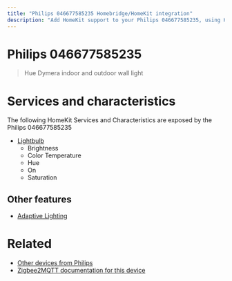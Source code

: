 ```yaml
---
title: "Philips 046677585235 Homebridge/HomeKit integration"
description: "Add HomeKit support to your Philips 046677585235, using Homebridge, Zigbee2MQTT and homebridge-z2m."
---
```

<!---
This file has been GENERATED using src/docgen/docgen.ts
DO NOT EDIT THIS FILE MANUALLY!
-->
# Philips 046677585235
> Hue Dymera indoor and outdoor wall light


# Services and characteristics
The following HomeKit Services and Characteristics are exposed by
the Philips 046677585235

* [Lightbulb](../../light.md)
  * Brightness
  * Color Temperature
  * Hue
  * On
  * Saturation

## Other features
* [Adaptive Lighting](../../light.md)

# Related
* [Other devices from Philips](../index.md#philips)
* [Zigbee2MQTT documentation for this device](https://www.zigbee2mqtt.io/devices/046677585235.html)